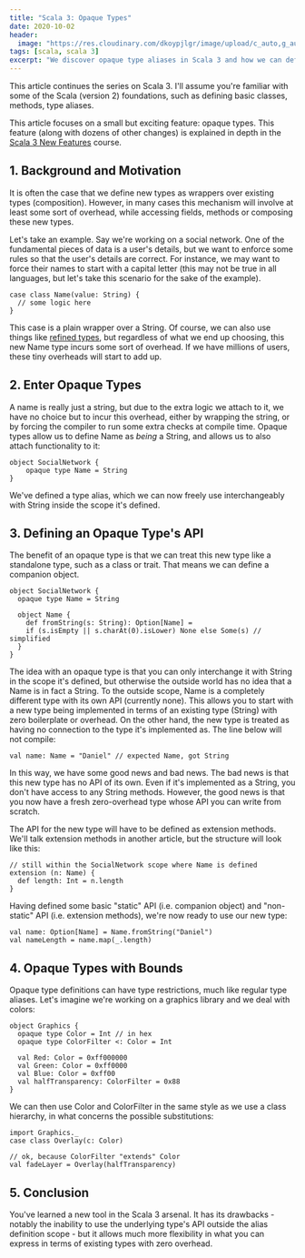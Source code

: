 ```yaml
---
title: "Scala 3: Opaque Types"
date: 2020-10-02
header:
  image: "https://res.cloudinary.com/dkoypjlgr/image/upload/c_auto,g_auto,h_300,w_1200/f_auto/q_auto:eco/v1715952116/blog_cover_large_phe6ch.jpg"
tags: [scala, scala 3]
excerpt: "We discover opaque type aliases in Scala 3 and how we can define new types with zero overhead."
---
```


This article continues the series on Scala 3. I'll assume you're familiar with some of the Scala (version 2) foundations, such as defining basic classes, methods, type aliases.

This article focuses on a small but exciting feature: opaque types. This feature (along with dozens of other changes) is explained in depth in the [Scala 3 New Features](https://rockthejvm.com/p/scala-3-new-features) course.

## 1. Background and Motivation

It is often the case that we define new types as wrappers over existing types (composition). However, in many cases this mechanism will involve at least some sort of overhead, while accessing fields, methods or composing these new types.

Let's take an example. Say we're working on a social network. One of the fundamental pieces of data is a user's details, but we want to enforce some rules so that the user's details are correct. For instance, we may want to force their names to start with a capital letter (this may not be true in all languages, but let's take this scenario for the sake of the example).

```scala3
case class Name(value: String) {
  // some logic here
}
```

This case is a plain wrapper over a String. Of course, we can also use things like [refined types](https://www.youtube.com/watch?v=IDrGbsupaok), but regardless of what we end up choosing, this new Name type incurs some sort of overhead. If we have millions of users, these tiny overheads will start to add up.

## 2. Enter Opaque Types

A name is really just a string, but due to the extra logic we attach to it, we have no choice but to incur this overhead, either by wrapping the string, or by forcing the compiler to run some extra checks at compile time. Opaque types allow us to define Name as *being* a String, and allows us to also attach functionality to it:

```scala3
object SocialNetwork {
    opaque type Name = String
}
```

We've defined a type alias, which we can now freely use interchangeably with String inside the scope it's defined.

## 3. Defining an Opaque Type's API

The benefit of an opaque type is that we can treat this new type like a standalone type, such as a class or trait. That means we can define a companion object.

```scala3
object SocialNetwork {
  opaque type Name = String

  object Name {
    def fromString(s: String): Option[Name] =
    if (s.isEmpty || s.charAt(0).isLower) None else Some(s) // simplified
  }
}
```

The idea with an opaque type is that you can only interchange it with String in the scope it's defined, but otherwise the outside world has no idea that a Name is in fact a String. To the outside scope, Name is a completely different type with its own API (currently none). This allows you to start with a new type being implemented in terms of an existing type (String) with zero boilerplate or overhead. On the other hand, the new type is treated as having no connection to the type it's implemented as. The line below will not compile:

```scala3
val name: Name = "Daniel" // expected Name, got String
```

In this way, we have some good news and bad news. The bad news is that this new type has no API of its own. Even if it's implemented as a String, you don't have access to any String methods. However, the good news is that you now have a fresh zero-overhead type whose API you can write from scratch.

The API for the new type will have to be defined as extension methods. We'll talk extension methods in another article, but the structure will look like this:

```scala3
// still within the SocialNetwork scope where Name is defined
extension (n: Name) {
  def length: Int = n.length
}
```

Having defined some basic "static" API (i.e. companion object) and "non-static" API (i.e. extension methods), we're now ready to use our new type:

```scala3
val name: Option[Name] = Name.fromString("Daniel")
val nameLength = name.map(_.length)
```

## 4. Opaque Types with Bounds

Opaque type definitions can have type restrictions, much like regular type aliases. Let's imagine we're working on a graphics library and we deal with colors:

```scala3
object Graphics {
  opaque type Color = Int // in hex
  opaque type ColorFilter <: Color = Int

  val Red: Color = 0xff000000
  val Green: Color = 0xff0000
  val Blue: Color = 0xff00
  val halfTransparency: ColorFilter = 0x88
}
```

We can then use Color and ColorFilter in the same style as we use a class hierarchy, in what concerns the possible substitutions:

```scala3
import Graphics._
case class Overlay(c: Color)

// ok, because ColorFilter "extends" Color
val fadeLayer = Overlay(halfTransparency)
```

## 5. Conclusion

You've learned a new tool in the Scala 3 arsenal. It has its drawbacks - notably the inability to use the underlying type's API outside the alias definition scope - but it allows much more flexibility in what you can express in terms of existing types with zero overhead.
